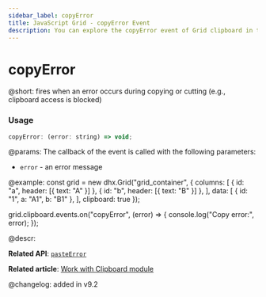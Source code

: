 ```yaml
---
sidebar_label: copyError
title: JavaScript Grid - copyError Event 
description: You can explore the copyError event of Grid clipboard in the documentation of the DHTMLX JavaScript UI library. Browse developer guides and API reference, try out code examples and live demos, and download a free 30-day evaluation version of DHTMLX Suite.
---
```


# copyError

@short: fires when an error occurs during copying or cutting (e.g., clipboard access is blocked)

### Usage

~~~jsx
copyError: (error: string) => void;
~~~

@params:
The callback of the event is called with the following parameters:

- `error` - an error message


@example:
const grid = new dhx.Grid("grid_container", {
    columns: [
        { id: "a", header: [{ text: "A" }] },
        { id: "b", header: [{ text: "B" }] },
    ],
    data: [
        { id: "1", a: "A1", b: "B1" },
    ],
    clipboard: true
});

grid.clipboard.events.on("copyError", (error) => {
    console.log("Copy error:", error);
});

@descr:

**Related API**: [`pasteError`](grid/api/clipboard/pasteerror_event.md)

**Related article**: [Work with Clipboard module](grid/usage_clipboard.md)

@changelog:
added in v9.2